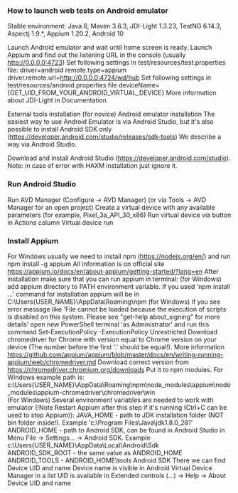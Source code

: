 
### How to launch web tests on Android emulator
Stable environment: Java 8, Maven 3.6.3, JDI-Light 1.3.23, TestNG 6.14.3, Aspectj 1.9.*, Appium 1.20.2, Android 10

Launch Android emulator and wait until home screen is ready.
Launch Appium and find out the listening URL in the console (usually http://0.0.0.0:4723)
Set following settings in test/resources/test.properties file:
   driver=android 
   remote.type=appium
   driver.remote.url=http://0.0.0.0:4724/wd/hub 
Set following settings in test/resources/android.properties file
   deviceName={GET_UID_FROM_YOUR_ANDROID_VIRTUAL_DEVICE} 
More information about JDI-Light in Documentation

External tools installation (for novice)
Android emulator installation
The easiest way to use Android Emulator is via Android Studio, but it's also possible to install Android SDK only (https://developer.android.com/studio/releases/sdk-tools) We describe a way via Android Studio.

Download and install Android Studio (https://developer.android.com/studio). Note: in case of error with HAXM installation just ignore it.
### Run Android Studio
Run AVD Manager (Configure -> AVD Manager) (or via Tools -> AVD Manager for an open project)
Create a virtual device with any available parameters (for example, Pixel_3a_API_30_x86)
Run virtual device via button in Actions column Virtual device run


### Install Appium
For Windows usually we need to install npm (https://nodejs.org/en/) and run npm install -g appium
All information is on official site https://appium.io/docs/en/about-appium/getting-started/?lang=en
After installation make sure that you can run appium in terminal:
(for Windows) add appium directory to PATH environment variable. If you used 'npm install ...' command for installation appium will be in C:\Users\{USER_NAME}\AppData\Roaming\npm
(for Windows) if you see error message like 'File cannot be loaded because the execution of scripts is disabled on this system. Please see "get-help about_signing" for more details' open new PowerShell terminal 'as Administrator' and run this command Set-ExecutionPolicy -ExecutionPolicy Unrestricted
Download chromedriver for Chrome with version equal to Chrome version on your device (The number before the first '.' should be equal!). More information https://github.com/appium/appium/blob/master/docs/en/writing-running-appium/web/chromedriver.md
Download correct version from https://chromedriver.chromium.org/downloads
Put it to npm modules. For Windows example path is: c:\Users\{USER_NAME}\AppData\Roaming\npm\node_modules\appium\node_modules\appium-chromedriver\chromedriver\win\
(For Windows) Several environment variables are needed to work with emulator (!Note Restart Appium after this step if it's running (Ctrl+C can be used to stop Appium)):
JAVA_HOME - path to JDK installation folder (NOT bin folder inside!). Example 'c:\Program Files\Java\jdk1.8.0_281'
ANDROID_HOME - path to Android SDK, can be found in Android Studio in Menu File -> Settings... -> Android SDK. Example c:\Users\{USER_NAME}\AppData\Local\Android\Sdk\
ANDROID_SDK_ROOT - the same value as ANDROID_HOME
ANDROID_TOOLS - ANDROID_HOME\tools
Android SDK
There we can find Device UID and name
Device name is visible in Android Virtual Device Manager in a list
UID is available in Extended controls (...) -> Help -> About Device UID and name


